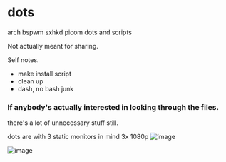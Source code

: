 # dots
arch bspwm sxhkd picom dots and scripts

Not actually meant for sharing.

Self notes.
- make install script
- clean up
- dash, no bash junk

### If anybody's actually interested in looking through the files.
there's a lot of unnecessary stuff still.

dots are with 3 static monitors in mind 3x 1080p
![image](https://user-images.githubusercontent.com/26927890/161404498-e9558e79-72c4-4fa9-a37c-bfb912fb261c.png)

![image](https://user-images.githubusercontent.com/26927890/161404585-dc1abbe6-129f-44b4-af30-3cd190f506e5.png)

